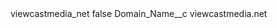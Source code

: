 <?xml version="1.0" encoding="UTF-8"?>
<CustomMetadata xmlns="http://soap.sforce.com/2006/04/metadata" xmlns:xsi="http://www.w3.org/2001/XMLSchema-instance" xmlns:xsd="http://www.w3.org/2001/XMLSchema">
    <label>viewcastmedia_net</label>
    <protected>false</protected>
    <values>
        <field>Domain_Name__c</field>
        <value xsi:type="xsd:string">viewcastmedia.net</value>
    </values>
</CustomMetadata>
